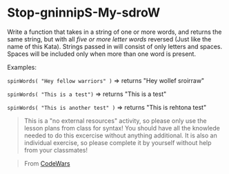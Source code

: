 # Stop-gninnipS-My-sdroW

Write a function that takes in a string of one or more words, and returns the same string, but with all *five or more letter words* reversed (Just like the name of this Kata). Strings passed in will consist of only letters and spaces. Spaces will be included only when more than one word is present.


Examples:


`spinWords( "Hey fellow warriors" )` => returns "Hey wollef sroirraw" 

`spinWords( "This is a test")` => returns "This is a test" 

`spinWords( "This is another test" )` => returns "This is rehtona test"


> This is a "no external resources" activity, so please only use the lesson plans from class for syntax! You should have all the knowlede needed to do this excercise without anything additional. It is also an individual exercise, so please complete it by yourself without help from your classmates!

> From [CodeWars](https://www.codewars.com/kata/stop-gninnips-my-sdrow)
